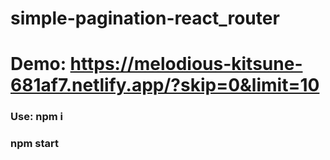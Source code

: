 # simple-pagination-react_router

# Demo:  https://melodious-kitsune-681af7.netlify.app/?skip=0&limit=10

### Use:  npm i
###       npm start
